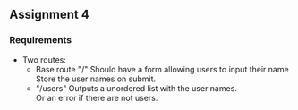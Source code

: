 ## Assignment 4

### Requirements
- Two routes:
    * Base route "/"
        Should have a form allowing users to input their name
        Store the user names on submit.
    * "/users"
        Outputs a unordered list with the user names.  
            Or an error if there are not users.